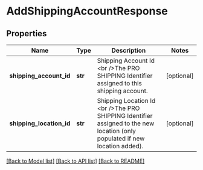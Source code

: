 # AddShippingAccountResponse

## Properties
Name | Type | Description | Notes
------------ | ------------- | ------------- | -------------
**shipping_account_id** | **str** | Shipping Account Id &lt;br /&gt;The PRO SHIPPING Identifier assigned to this shipping account. | [optional] 
**shipping_location_id** | **str** | Shipping Location Id &lt;br /&gt;The PRO SHIPPING Identifier assigned to the new location (only populated if new location added). | [optional] 

[[Back to Model list]](../README.md#documentation-for-models) [[Back to API list]](../README.md#documentation-for-api-endpoints) [[Back to README]](../README.md)

